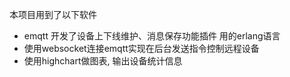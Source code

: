 本项目用到了以下软件

- emqtt 开发了设备上下线维护、消息保存功能插件 用的erlang语言
- 使用websocket连接emqtt实现在后台发送指令控制远程设备
- 使用highchart做图表, 输出设备统计信息